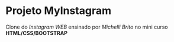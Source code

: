 # Projeto MyInstagram
Clone do *Instagram WEB* ensinado por *Michelli Brito* no mini curso **HTML/CSS/BOOTSTRAP**
